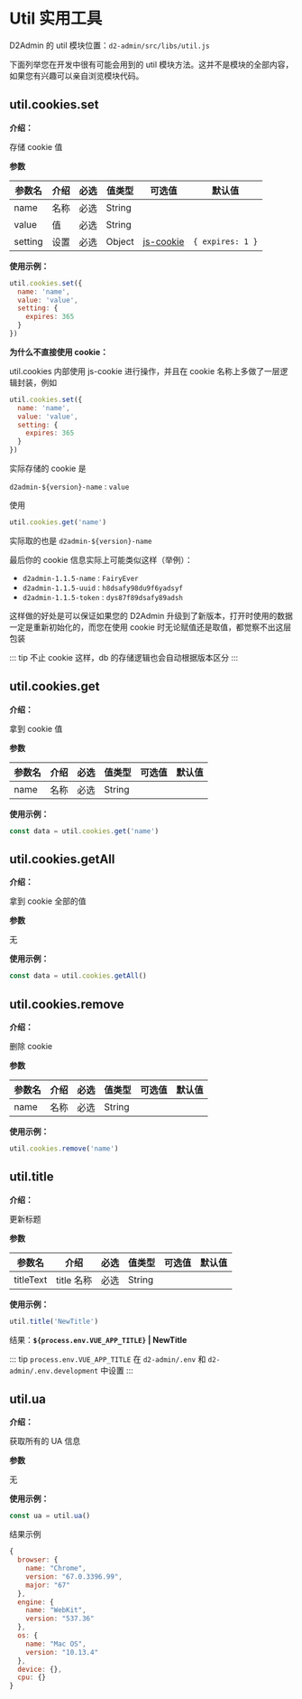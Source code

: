# Util 实用工具

D2Admin 的 util 模块位置：`d2-admin/src/libs/util.js`

下面列举您在开发中很有可能会用到的 util 模块方法。这并不是模块的全部内容，如果您有兴趣可以亲自浏览模块代码。

## util.cookies.set

**介绍：**

存储 cookie 值

**参数**

| 参数名 | 介绍 | 必选 | 值类型 | 可选值 | 默认值 |
| --- | --- | --- | --- | --- | --- |
| name | 名称 | 必选 | String |  |  |
| value | 值 | 必选 | String |  |  |
| setting | 设置 | 必选 | Object | [js-cookie](https://github.com/js-cookie/js-cookie#readme) | `{ expires: 1 }` |

**使用示例：**

``` js
util.cookies.set({
  name: 'name',
  value: 'value',
  setting: {
    expires: 365
  }
})
```

**为什么不直接使用 cookie：**

util.cookies 内部使用 js-cookie 进行操作，并且在 cookie 名称上多做了一层逻辑封装，例如

``` js
util.cookies.set({
  name: 'name',
  value: 'value',
  setting: {
    expires: 365
  }
})
```

实际存储的 cookie 是

`d2admin-${version}-name` : `value`

使用

``` js
util.cookies.get('name')
```

实际取的也是 `d2admin-${version}-name`

最后你的 cookie 信息实际上可能类似这样（举例）：

* `d2admin-1.1.5-name` : `FairyEver`
* `d2admin-1.1.5-uuid` : `h8dsafy98du9f6yadsyf`
* `d2admin-1.1.5-token` : `dys87f89dsafy89adsh`

这样做的好处是可以保证如果您的 D2Admin 升级到了新版本，打开时使用的数据一定是重新初始化的，而您在使用 cookie 时无论赋值还是取值，都觉察不出这层包装

::: tip
不止 cookie 这样，db 的存储逻辑也会自动根据版本区分
:::

## util.cookies.get

**介绍：**

拿到 cookie 值

**参数**

| 参数名 | 介绍 | 必选 | 值类型 | 可选值 | 默认值 |
| --- | --- | --- | --- | --- | --- |
| name | 名称 | 必选 | String |  |  |

**使用示例：**

``` js
const data = util.cookies.get('name')
```

## util.cookies.getAll

**介绍：**

拿到 cookie 全部的值

**参数**

无

**使用示例：**

``` js
const data = util.cookies.getAll()
```

## util.cookies.remove

**介绍：**

删除 cookie

**参数**

| 参数名 | 介绍 | 必选 | 值类型 | 可选值 | 默认值 |
| --- | --- | --- | --- | --- | --- |
| name | 名称 | 必选 | String |  |  |

**使用示例：**

``` js
util.cookies.remove('name')
```

## util.title

**介绍：**

更新标题

**参数**

| 参数名 | 介绍 | 必选 | 值类型 | 可选值 | 默认值 |
| --- | --- | --- | --- | --- | --- |
| titleText | title 名称 | 必选 | String |  |  |

**使用示例：**

``` js
util.title('NewTitle')
```

结果：**`${process.env.VUE_APP_TITLE}` | NewTitle**

::: tip
`process.env.VUE_APP_TITLE` 在 `d2-admin/.env` 和 `d2-admin/.env.development` 中设置
:::

## util.ua

**介绍：**

获取所有的 UA 信息

**参数**

无

**使用示例：**

``` js
const ua = util.ua()
```

结果示例

``` js
{
  browser: {
    name: "Chrome",
    version: "67.0.3396.99",
    major: "67"
  },
  engine: {
    name: "WebKit",
    version: "537.36"
  },
  os: {
    name: "Mac OS",
    version: "10.13.4"
  },
  device: {},
  cpu: {}
}
```
